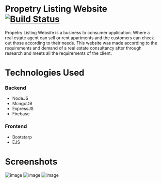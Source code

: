 # Propetry Listing Website [![Build Status](https://travis-ci.com/barath121/santoshproperty.svg?token=bWYLwkmUeypcguPpbZqp&branch=master)](https://travis-ci.com/barath121/santoshproperty)
Propetry Listing Website is a business to consumer application. Where a real estate agent can sell or rent apartments and the customers can check out those according to their needs. This website was made according to the requirements and demand of a real estate consultancy after through research and meets all the requirements of the client.

# Technologies Used
### Backend
* NodeJS
* MongoDB
* ExpressJS
* Firebase

### Frontend
* Bootstarp
* EJS


# Screenshots
![image](https://user-images.githubusercontent.com/42098783/126073849-5e0c4b24-77ab-46ac-a049-01addf3d075d.png)
![image](https://user-images.githubusercontent.com/42098783/126073884-48e72db1-805e-4546-bedd-49a0abaf4acd.png)
![image](https://user-images.githubusercontent.com/42098783/126073887-9f833697-42b9-4d34-9520-a47146677a83.png)

